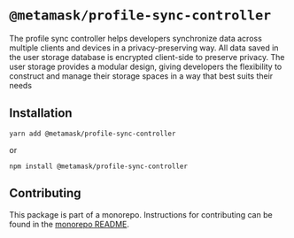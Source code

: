 # `@metamask/profile-sync-controller`

The profile sync controller helps developers synchronize data across multiple clients and devices in a privacy-preserving way. All data saved in the user storage database is encrypted client-side to preserve privacy. The user storage provides a modular design, giving developers the flexibility to construct and manage their storage spaces in a way that best suits their needs

## Installation

`yarn add @metamask/profile-sync-controller`

or

`npm install @metamask/profile-sync-controller`

## Contributing

This package is part of a monorepo. Instructions for contributing can be found in the [monorepo README](https://github.com/MetaMask/core#readme).
